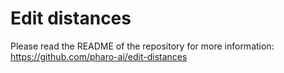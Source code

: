 # Edit distances 

Please read the README of the repository for more information: https://github.com/pharo-ai/edit-distances
